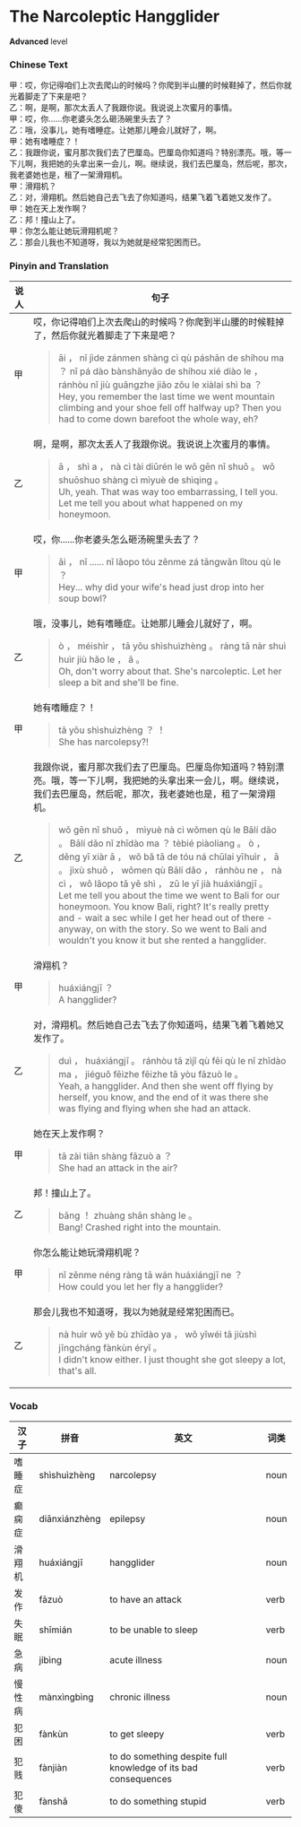 # The Narcoleptic Hangglider
**Advanced** level
### Chinese Text
甲：哎，你记得咱们上次去爬山的时候吗？你爬到半山腰的时候鞋掉了，然后你就光着脚走了下来是吧？<br />乙：啊，是啊，那次太丢人了我跟你说。我说说上次蜜月的事情。<br />甲：哎，你......你老婆头怎么砸汤碗里头去了？<br />乙：哦，没事儿，她有嗜睡症。让她那儿睡会儿就好了，啊。<br />甲：她有嗜睡症？！<br />乙：我跟你说，蜜月那次我们去了巴厘岛。巴厘岛你知道吗？特别漂亮。哦，等一下儿啊，我把她的头拿出来一会儿，啊。继续说，我们去巴厘岛，然后呢，那次，我老婆她也是，租了一架滑翔机。<br />甲：滑翔机？<br />乙：对，滑翔机。然后她自己去飞去了你知道吗，结果飞着飞着她又发作了。<br />甲：她在天上发作啊？<br />乙：邦！撞山上了。<br />甲：你怎么能让她玩滑翔机呢？<br />乙：那会儿我也不知道呀，我以为她就是经常犯困而已。

### Pinyin and Translation
|说人|句子|
|----|----|
|甲|哎，你记得咱们上次去爬山的时候吗？你爬到半山腰的时候鞋掉了，然后你就光着脚走了下来是吧？<blockquote>āi ， nǐ jìde zánmen shàng cì qù páshān de shíhou ma ？ nǐ pá dào bànshānyāo de shíhou xié diào le ， ránhòu nǐ jiù guāngzhe jiǎo zǒu le xiàlai shì ba ？<br />Hey, you remember the last time we went mountain climbing and your shoe fell off halfway up? Then you had to come down barefoot the whole way, eh?</blockquote>|
|乙|啊，是啊，那次太丢人了我跟你说。我说说上次蜜月的事情。<blockquote>ā ， shì a ， nà cì tài diūrén le wǒ gēn nǐ shuō 。 wǒ shuōshuo shàng cì mìyuè de shìqing 。<br />Uh, yeah. That was way too embarrassing, I tell you. Let me tell you about what happened on my honeymoon.</blockquote>|
|甲|哎，你......你老婆头怎么砸汤碗里头去了？<blockquote>āi ， nǐ ...... nǐ lǎopo tóu zěnme zá tāngwǎn lǐtou qù le ？<br />Hey... why did your wife's head just drop into her soup bowl?</blockquote>|
|乙|哦，没事儿，她有嗜睡症。让她那儿睡会儿就好了，啊。<blockquote>ò ， méishìr ， tā yǒu shìshuìzhèng 。 ràng tā nàr shuì huìr jiù hǎo le ， ā 。<br />Oh, don't worry about that. She's narcoleptic. Let her sleep a bit and she'll be fine.</blockquote>|
|甲|她有嗜睡症？！<blockquote>tā yǒu shìshuìzhèng ？ ！<br />She has narcolepsy?!</blockquote>|
|乙|我跟你说，蜜月那次我们去了巴厘岛。巴厘岛你知道吗？特别漂亮。哦，等一下儿啊，我把她的头拿出来一会儿，啊。继续说，我们去巴厘岛，然后呢，那次，我老婆她也是，租了一架滑翔机。<blockquote>wǒ gēn nǐ shuō ， mìyuè nà cì wǒmen qù le Bālí dǎo 。 Bālí dǎo nǐ zhīdào ma ？ tèbié piàoliang 。 ò ， děng yī xiàr ā ， wǒ bǎ tā de tóu ná chūlai yīhuìr ， ā 。 jìxù shuō ， wǒmen qù Bālí dǎo ， ránhòu ne ， nà cì ， wǒ lǎopo tā yě shì ， zū le yī jià huáxiángjī 。<br />Let me tell you about the time we went to Bali for our honeymoon. You know Bali, right? It's really pretty and - wait a sec while I get her head out of there - anyway, on with the story. So we went to Bali and wouldn't you know it but she rented a hangglider.</blockquote>|
|甲|滑翔机？<blockquote>huáxiángjī ？<br />A hangglider?</blockquote>|
|乙|对，滑翔机。然后她自己去飞去了你知道吗，结果飞着飞着她又发作了。<blockquote>duì ， huáxiángjī 。 ránhòu tā zìjǐ qù fēi qù le nǐ zhīdào ma ， jiéguǒ fēizhe fēizhe tā yòu fāzuò le 。<br />Yeah, a hangglider. And then she went off flying by herself, you know, and the end of it was there she was flying and flying when she had an attack.</blockquote>|
|甲|她在天上发作啊？<blockquote>tā zài tiān shàng fāzuò a ？<br />She had an attack in the air?</blockquote>|
|乙|邦！撞山上了。<blockquote>bāng ！ zhuàng shān shàng le 。<br />Bang! Crashed right into the mountain.</blockquote>|
|甲|你怎么能让她玩滑翔机呢？<blockquote>nǐ zěnme néng ràng tā wán huáxiángjī ne ？<br />How could you let her fly a hangglider?</blockquote>|
|乙|那会儿我也不知道呀，我以为她就是经常犯困而已。<blockquote>nà huìr wǒ yě bù zhīdào ya ， wǒ yǐwéi tā jiùshì jīngcháng fànkùn éryǐ 。<br />I didn't know either. I just thought she got sleepy a lot, that's all.</blockquote>|
### Vocab
|汉子|拼音|英文|词类|
|----|----|----|----|
|嗜睡症|shìshuìzhèng|narcolepsy|noun|
|癫痫症|diānxiánzhèng|epilepsy|noun|
|滑翔机|huáxiángjī|hangglider|noun|
|发作|fāzuò|to have an attack|verb|
|失眠|shīmián|to be unable to sleep|verb|
|急病|jíbìng|acute illness|noun|
|慢性病|mànxìngbìng|chronic illness|noun|
|犯困|fànkùn|to get sleepy|verb|
|犯贱|fànjiàn|to do something despite full knowledge of its bad consequences|verb|
|犯傻|fànshǎ|to do something stupid|verb|
